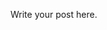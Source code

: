 <!--
.. title: Test
.. slug: test
.. date: 2021-07-10 20:51:22 UTC-04:00
.. tags: 
.. category: 
.. link: 
.. description: 
.. type: text
-->

Write your post here.
